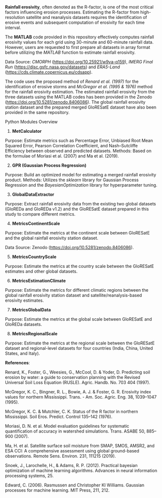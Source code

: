 **Rainfall erosivity**, often denoted as the R-factor, is one of the most critical factors influencing erosion processes. Estimating the R-factor from high-resolution satellite and reanalysis datasets requires the identification of erosive events and subsequent computation of erosivity for each time interval.

The **MATLAB** code provided in this repository effectively computes rainfall erosivity values for each grid using 30-minute and 60-minute rainfall data. However, users are requested to first prepare all datasets in array format before utilizing the *MATLAB* function to estimate rainfall erosivity. 

Data Source: *CMORPH* (https://doi.org/10.25921/w9va-q159), *IMERG Final Run* (https://disc.gsfc.nasa.gov/datasets) and *ERA5-Land* (https://cds.climate.copernicus.eu/cdsapp).

The code uses the proposed method of *Renard et al. (1997)* for the identification of erosive storms and *McGregor et al. (1995 & 1976)* method for the rainfall erosivity estimation.
The estimated rainfall erosivity from the three datasets using the MATLAB codes has been provided in the Zenodo (https://doi.org/10.5281/zenodo.8406086). The global rainfall erosivity station dataset and the prepared merged GloRESatE dataset have also been provided in the same repository.

Python Modules Overview
1. **MetCalculator**

Purpose: Estimate metrics such as Percentage Error, Unbiased Root Mean Squared Error, Pearson Correlation Coefficient, and Nash–Sutcliffe Efficiency between observed and predicted datasets.
Methods: Based on the formulae of Moriasi et al. (2007) and Ma et al. (2019).

2. **GPR (Gaussian Process Regression)**

Purpose: Build an optimized model for estimating a merged rainfall erosivity product.
Methods: Utilizes the *sklearn* library for Gaussian Process Regression and the *BayesianOptimization* library for hyperparameter tuning.

3. **GlobalDataExtractor**

Purpose: Extract rainfall erosivity data from the existing two global datasets (GloREDa and GloREDa v1.2) and the GloRESatE dataset prepared in this study to compare different metrics.

4. **MetricsContinentScale**

Purpose: Estimate the metrics at the continent scale between GloRESatE and the global rainfall erosivity station dataset.

Data Source: Zenodo (https://doi.org/10.5281/zenodo.8406086).

5. **MetricsCountryScale**

Purpose: Estimate the metrics at the country scale between the GloRESatE estimates and other global datasets.

6. **MetricsEstimationClimate**

Purpose: Estimate the metrics for different climatic regions between the global rainfall erosivity station dataset and satellite/reanalysis-based erosivity estimates.

7. **MetricsGlobalData**

Purpose: Estimate the metrics at the global scale between GloRESatE and GloREDa datasets.

8. **MetricsRegionalScale**

Purpose: Estimate the metrics at the regional scale between the GloRESatE dataset and regional-level datasets for four countries (India, China, United States, and Italy).

**References**:

Renard, K., Foster, G., Weesies, G., McCool, D. & Yoder, D. Predicting soil erosion by water: a guide to conservation planning with the Revised Universal Soil Loss Equation (RUSLE). Agric. Handb. No. 703 404 (1997).

McGregor, K. C., Bingner, R. L., Bowie, A. J. & Foster, G. R. Erosivity index values for northern Mississippi. Trans. - Am. Soc. Agric. Eng. 38, 1039–1047 (1995).

McGregor, K. C. & Mutchler, C. K. Status of the R factor in northern Mississippi. Soil Eros. Predict. Control 135–142 (1976).

Moriasi, D. N. et al. Model evaluation guidelines for systematic quantification of accuracy in watershed simulations. Trans. ASABE 50, 885–900 (2007).

Ma, H. et al. Satellite surface soil moisture from SMAP, SMOS, AMSR2, and ESA CCI: A comprehensive assessment using global ground-based observations. Remote Sens. Environ. 231, 111215 (2019).

Snoek, J., Larochelle, H., & Adams, R. P. (2012). Practical bayesian optimization of machine learning algorithms. Advances in neural information processing systems, 25.

Edward, C. (2006). Rasmussen and Christopher KI Williams. Gaussian processes for machine learning. MIT Press, 211, 212.
